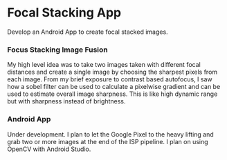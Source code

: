 # Focal Stacking App
Develop an Android App to create focal stacked images. 

### Focus Stacking Image Fusion
My high level idea was to take two images taken with different focal distances and create a single image by choosing the sharpest pixels from each image. From my brief exposure to contrast based autofocus, I saw how a sobel filter can be used to calculate a pixelwise gradient and can be used to estimate overall image sharpness. This is like high dynamic range but with sharpness instead of brightness.

### Android App
Under development. I plan to let the Google Pixel to the heavy lifting and grab two or more images at the end of the ISP pipeline. I plan on using OpenCV with Android Studio.
